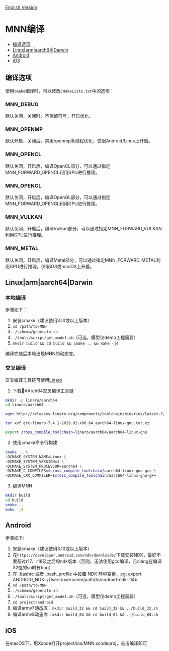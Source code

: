 [English Version](Install_EN.md)

# MNN编译

- [编译选项](#编译选项)
- [Linux|arm|aarch64|Darwin](#Linux|arm|aarch64|Darwin)
- [Android](#Android)
- [iOS](#iOS)

## 编译选项

使用`cmake`编译时，可以修改`CMakeLists.txt`中的选项：

### MNN_DEBUG
默认关闭，关闭时，不保留符号，开启优化。
### MNN_OPENMP
默认开启，关闭后，禁用openmp多线程优化，仅限Android/Linux上开启。
### MNN_OPENCL
默认关闭，开启后，编译OpenCL部分，可以通过指定MNN_FORWARD_OPENCL利用GPU进行推理。
### MNN_OPENGL
默认关闭，开启后，编译OpenGL部分，可以通过指定MNN_FORWARD_OPENGL利用GPU进行推理。
### MNN_VULKAN
默认关闭，开启后，编译Vulkan部分，可以通过指定MNN_FORWARD_VULKAN利用GPU进行推理。
### MNN_METAL
默认关闭，开启后，编译Metal部分，可以通过指定MNN_FORWARD_METAL利用GPU进行推理，仅限iOS或macOS上开启。

## Linux|arm|aarch64|Darwin
### 本地编译
步骤如下：
1. 安装cmake（建议使用3.10或以上版本）
2. `cd /path/to/MNN`
3. `./schema/generate.sh`
4. `./tools/script/get_model.sh`（可选，模型仅demo工程需要）
5. `mkdir build && cd build && cmake .. && make -j4`

编译完成后本地出现MNN的动态库。

### 交叉编译
交叉编译工具链可使用[Linaro](https://www.linaro.org/)

1. 下载AArch64交叉编译工具链
```bash
mkdir -p linaro/aarch64
cd linaro/aarch64

wget http://releases.linaro.org/components/toolchain/binaries/latest-7/aarch64-linux-gnu/gcc-linaro-7.4.1-2019.02-x86_64_aarch64-linux-gnu.tar.xz

tar xvf gcc-linaro-7.4.1-2019.02-x86_64_aarch64-linux-gnu.tar.xz

export cross_compile_toolchain=linaro/aarch64/aarch64-linux-gnu
```

2. 使用cmake命令行构建
```bash
cmake .. \
-DCMAKE_SYSTEM_NAME=Linux \
-DCMAKE_SYSTEM_VERSION=1 \
-DCMAKE_SYSTEM_PROCESSOR=aarch64 \
-DCMAKE_C_COMPILER=$cross_compile_toolchain/aarch64-linux-gnu-gcc \
-DCMAKE_CXX_COMPILER=$cross_compile_toolchain/aarch64-linux-gnu-g++
```

3. 编译MNN
```bash
mkdir build
cd build
cmake ..
make -j4
```


## Android

步骤如下:
1. 安装cmake（建议使用3.10或以上版本）
2. 在`https://developer.android.com/ndk/downloads/`下载安装NDK，最好不要超过r17、r18及之后的ndk版本（否则，无法使用gcc编译，且clang在编译32位的so时有bug）
3. 在 .bashrc 或者 .bash_profile 中设置 NDK 环境变量，eg: export ANDROID_NDK=/Users/username/path/to/android-ndk-r14b
4. `cd /path/to/MNN`
5. `./schema/generate.sh`
6. `./tools/script/get_model.sh`（可选，模型仅demo工程需要）
7. `cd project/android`
8. 编译armv7动态库：`mkdir build_32 && cd build_32 && ../build_32.sh`
9. 编译armv8动态库：`mkdir build_64 && cd build_64 && ../build_64.sh`

## iOS

在macOS下，用Xcode打开project/ios/MNN.xcodeproj，点击编译即可
